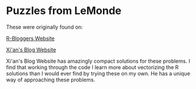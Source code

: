 # Puzzles from LeMonde

These were originally found on:

[R-Bloggers Website](https://www.r-bloggers.com/2017/11/le-monde-puzzle-1029)

[Xi'an's Blog Website](https://xianblog.wordpress.com/2017/11/22/le-monde-puzzle-1029/)


Xi'an's Blog Website has amazingly compact solutions for these
problems.  I find that working through the code I learn more
about vectorizing the R solutions than I would ever find by
trying these on my own.  He has a unique way of approaching
these problems.

